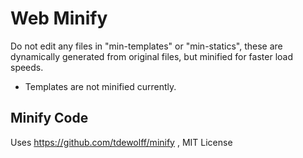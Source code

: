 # Web Minify
 Do not edit any files in "min-templates" or "min-statics", these are dynamically generated from original files, but minified for faster load speeds.
- Templates are not minified currently.


 ## Minify Code
 Uses https://github.com/tdewolff/minify , MIT License
